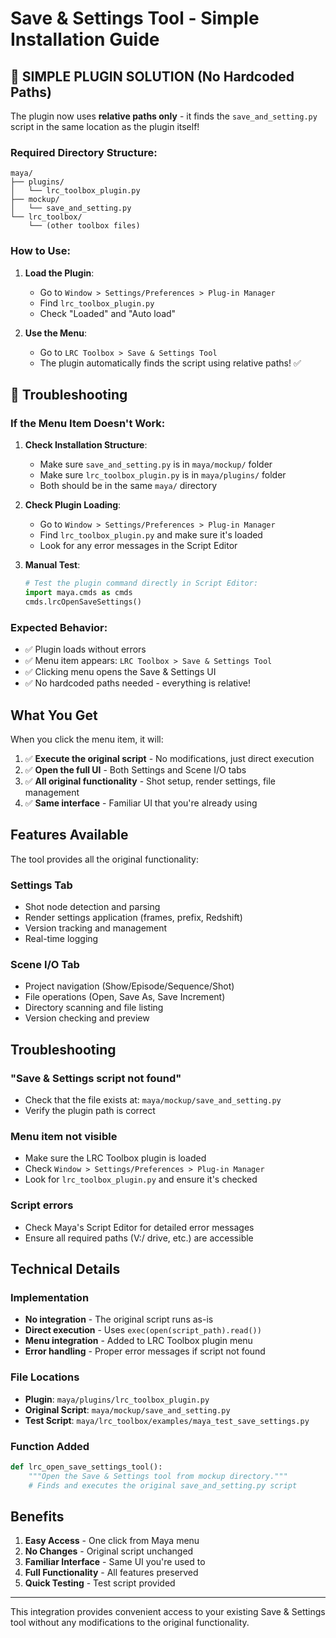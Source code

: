 # Save & Settings Tool - Simple Installation Guide

## 📁 **SIMPLE PLUGIN SOLUTION** (No Hardcoded Paths)

The plugin now uses **relative paths only** - it finds the `save_and_setting.py` script in the same location as the plugin itself!

### **Required Directory Structure:**
```
maya/
├── plugins/
│   └── lrc_toolbox_plugin.py
├── mockup/
│   └── save_and_setting.py
└── lrc_toolbox/
    └── (other toolbox files)
```

### **How to Use:**

1. **Load the Plugin**:
   - Go to `Window > Settings/Preferences > Plug-in Manager`
   - Find `lrc_toolbox_plugin.py`
   - Check "Loaded" and "Auto load"

2. **Use the Menu**:
   - Go to `LRC Toolbox > Save & Settings Tool`
   - The plugin automatically finds the script using relative paths! ✅

## 🔧 **Troubleshooting**

### If the Menu Item Doesn't Work:

1. **Check Installation Structure**:
   - Make sure `save_and_setting.py` is in `maya/mockup/` folder
   - Make sure `lrc_toolbox_plugin.py` is in `maya/plugins/` folder
   - Both should be in the same `maya/` directory

2. **Check Plugin Loading**:
   - Go to `Window > Settings/Preferences > Plug-in Manager`
   - Find `lrc_toolbox_plugin.py` and make sure it's loaded
   - Look for any error messages in the Script Editor

3. **Manual Test**:
   ```python
   # Test the plugin command directly in Script Editor:
   import maya.cmds as cmds
   cmds.lrcOpenSaveSettings()
   ```

### Expected Behavior:
- ✅ Plugin loads without errors
- ✅ Menu item appears: `LRC Toolbox > Save & Settings Tool`
- ✅ Clicking menu opens the Save & Settings UI
- ✅ No hardcoded paths needed - everything is relative!



## What You Get

When you click the menu item, it will:
1. ✅ **Execute the original script** - No modifications, just direct execution
2. ✅ **Open the full UI** - Both Settings and Scene I/O tabs
3. ✅ **All original functionality** - Shot setup, render settings, file management
4. ✅ **Same interface** - Familiar UI that you're already using

## Features Available

The tool provides all the original functionality:

### Settings Tab
- Shot node detection and parsing
- Render settings application (frames, prefix, Redshift)
- Version tracking and management
- Real-time logging

### Scene I/O Tab
- Project navigation (Show/Episode/Sequence/Shot)
- File operations (Open, Save As, Save Increment)
- Directory scanning and file listing
- Version checking and preview

## Troubleshooting

### "Save & Settings script not found"
- Check that the file exists at: `maya/mockup/save_and_setting.py`
- Verify the plugin path is correct

### Menu item not visible
- Make sure the LRC Toolbox plugin is loaded
- Check `Window > Settings/Preferences > Plug-in Manager`
- Look for `lrc_toolbox_plugin.py` and ensure it's checked

### Script errors
- Check Maya's Script Editor for detailed error messages
- Ensure all required paths (V:/ drive, etc.) are accessible

## Technical Details

### Implementation
- **No integration** - The original script runs as-is
- **Direct execution** - Uses `exec(open(script_path).read())`
- **Menu integration** - Added to LRC Toolbox plugin menu
- **Error handling** - Proper error messages if script not found

### File Locations
- **Plugin**: `maya/plugins/lrc_toolbox_plugin.py`
- **Original Script**: `maya/mockup/save_and_setting.py`
- **Test Script**: `maya/lrc_toolbox/examples/maya_test_save_settings.py`

### Function Added
```python
def lrc_open_save_settings_tool():
    """Open the Save & Settings tool from mockup directory."""
    # Finds and executes the original save_and_setting.py script
```

## Benefits

1. **Easy Access** - One click from Maya menu
2. **No Changes** - Original script unchanged
3. **Familiar Interface** - Same UI you're used to
4. **Full Functionality** - All features preserved
5. **Quick Testing** - Test script provided

---

This integration provides convenient access to your existing Save & Settings tool without any modifications to the original functionality.
